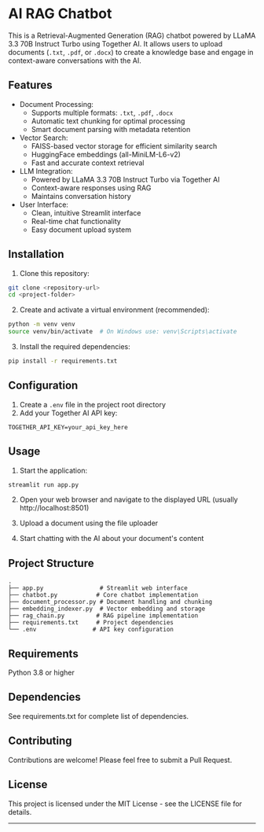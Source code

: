 # AI RAG Chatbot

This is a Retrieval-Augmented Generation (RAG) chatbot powered by LLaMA 3.3 70B Instruct Turbo using Together AI. It allows users to upload documents (`.txt`, `.pdf`, or `.docx`) to create a knowledge base and engage in context-aware conversations with the AI.

## Features
- Document Processing:
  - Supports multiple formats: `.txt`, `.pdf`, `.docx`
  - Automatic text chunking for optimal processing
  - Smart document parsing with metadata retention
- Vector Search:
  - FAISS-based vector storage for efficient similarity search
  - HuggingFace embeddings (all-MiniLM-L6-v2)
  - Fast and accurate context retrieval
- LLM Integration:
  - Powered by LLaMA 3.3 70B Instruct Turbo via Together AI
  - Context-aware responses using RAG
  - Maintains conversation history
- User Interface:
  - Clean, intuitive Streamlit interface
  - Real-time chat functionality
  - Easy document upload system

## Installation

1. Clone this repository:
```sh
git clone <repository-url>
cd <project-folder>
```

2. Create and activate a virtual environment (recommended):
```sh
python -m venv venv
source venv/bin/activate  # On Windows use: venv\Scripts\activate
```

3. Install the required dependencies:
```sh
pip install -r requirements.txt
```

## Configuration
1. Create a `.env` file in the project root directory
2. Add your Together AI API key:
```
TOGETHER_API_KEY=your_api_key_here
```

## Usage
1. Start the application:
```sh
streamlit run app.py
```

2. Open your web browser and navigate to the displayed URL (usually http://localhost:8501)

3. Upload a document using the file uploader

4. Start chatting with the AI about your document's content

## Project Structure
```
.
├── app.py                # Streamlit web interface
├── chatbot.py           # Core chatbot implementation
├── document_processor.py # Document handling and chunking
├── embedding_indexer.py  # Vector embedding and storage
├── rag_chain.py         # RAG pipeline implementation
├── requirements.txt     # Project dependencies
└── .env                # API key configuration
```

## Requirements
Python 3.8 or higher

## Dependencies
See requirements.txt for complete list of dependencies.

## Contributing
Contributions are welcome! Please feel free to submit a Pull Request.

## License
This project is licensed under the MIT License - see the LICENSE file for details.

---